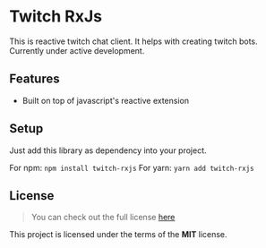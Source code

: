 # Twitch RxJs
This is reactive twitch chat client. It helps with creating twitch bots. Currently under active development.
## Features
- Built on top of javascript's reactive extension
## Setup

Just add this library as dependency into your project.

For npm:
`npm install twitch-rxjs`
For yarn:
`yarn add twitch-rxjs`

## License
>You can check out the full license [here](https://github.com/GDR/twitch-rxjs/blob/master/LICENSE)

This project is licensed under the terms of the **MIT** license.
